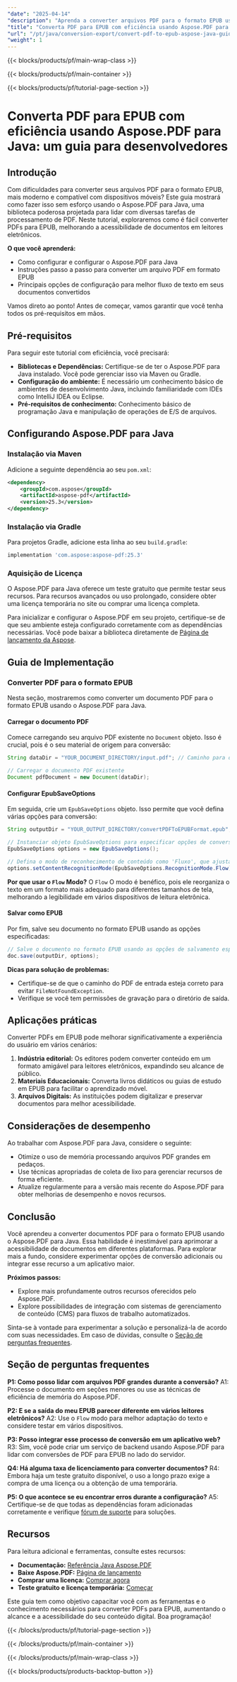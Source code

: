 ```yaml
---
"date": "2025-04-14"
"description": "Aprenda a converter arquivos PDF para o formato EPUB usando o Aspose.PDF para Java. Este guia fornece instruções passo a passo, principais opções de configuração e dicas para otimizar o fluxo de texto em documentos convertidos."
"title": "Converta PDF para EPUB com eficiência usando Aspose.PDF para Java - Um guia para desenvolvedores"
"url": "/pt/java/conversion-export/convert-pdf-to-epub-aspose-java-guide/"
"weight": 1
---
```


{{< blocks/products/pf/main-wrap-class >}}

{{< blocks/products/pf/main-container >}}

{{< blocks/products/pf/tutorial-page-section >}}
# Converta PDF para EPUB com eficiência usando Aspose.PDF para Java: um guia para desenvolvedores

## Introdução

Com dificuldades para converter seus arquivos PDF para o formato EPUB, mais moderno e compatível com dispositivos móveis? Este guia mostrará como fazer isso sem esforço usando o Aspose.PDF para Java, uma biblioteca poderosa projetada para lidar com diversas tarefas de processamento de PDF. Neste tutorial, exploraremos como é fácil converter PDFs para EPUB, melhorando a acessibilidade de documentos em leitores eletrônicos.

**O que você aprenderá:**
- Como configurar e configurar o Aspose.PDF para Java
- Instruções passo a passo para converter um arquivo PDF em formato EPUB
- Principais opções de configuração para melhor fluxo de texto em seus documentos convertidos

Vamos direto ao ponto! Antes de começar, vamos garantir que você tenha todos os pré-requisitos em mãos.

## Pré-requisitos
Para seguir este tutorial com eficiência, você precisará:

- **Bibliotecas e Dependências:** Certifique-se de ter o Aspose.PDF para Java instalado. Você pode gerenciar isso via Maven ou Gradle.
- **Configuração do ambiente:** É necessário um conhecimento básico de ambientes de desenvolvimento Java, incluindo familiaridade com IDEs como IntelliJ IDEA ou Eclipse.
- **Pré-requisitos de conhecimento:** Conhecimento básico de programação Java e manipulação de operações de E/S de arquivos.

## Configurando Aspose.PDF para Java

### Instalação via Maven
Adicione a seguinte dependência ao seu `pom.xml`:

```xml
<dependency>
    <groupId>com.aspose</groupId>
    <artifactId>aspose-pdf</artifactId>
    <version>25.3</version>
</dependency>
```

### Instalação via Gradle
Para projetos Gradle, adicione esta linha ao seu `build.gradle`:

```gradle
implementation 'com.aspose:aspose-pdf:25.3'
```

### Aquisição de Licença
O Aspose.PDF para Java oferece um teste gratuito que permite testar seus recursos. Para recursos avançados ou uso prolongado, considere obter uma licença temporária no site ou comprar uma licença completa.

Para inicializar e configurar o Aspose.PDF em seu projeto, certifique-se de que seu ambiente esteja configurado corretamente com as dependências necessárias. Você pode baixar a biblioteca diretamente de [Página de lançamento da Aspose](https://releases.aspose.com/pdf/java/).

## Guia de Implementação

### Converter PDF para o formato EPUB
Nesta seção, mostraremos como converter um documento PDF para o formato EPUB usando o Aspose.PDF para Java.

#### Carregar o documento PDF
Comece carregando seu arquivo PDF existente no `Document` objeto. Isso é crucial, pois é o seu material de origem para conversão:

```java
String dataDir = "YOUR_DOCUMENT_DIRECTORY/input.pdf"; // Caminho para o documento PDF de origem

// Carregar o documento PDF existente
Document pdfDocument = new Document(dataDir);
```

#### Configurar EpubSaveOptions
Em seguida, crie um `EpubSaveOptions` objeto. Isso permite que você defina várias opções para conversão:

```java
String outputDir = "YOUR_OUTPUT_DIRECTORY/convertPDFToEPUBFormat.epub"; // Caminho para salvar o arquivo EPUB convertido

// Instanciar objeto EpubSaveOptions para especificar opções de conversão
EpubSaveOptions options = new EpubSaveOptions();

// Defina o modo de reconhecimento de conteúdo como 'Fluxo', que ajusta o fluxo do texto para melhor legibilidade em leitores eletrônicos
options.setContentRecognitionMode(EpubSaveOptions.RecognitionMode.Flow);
```

**Por que usar o `Flow` Modo?**
O `Flow` O modo é benéfico, pois ele reorganiza o texto em um formato mais adequado para diferentes tamanhos de tela, melhorando a legibilidade em vários dispositivos de leitura eletrônica.

#### Salvar como EPUB
Por fim, salve seu documento no formato EPUB usando as opções especificadas:

```java
// Salve o documento no formato EPUB usando as opções de salvamento especificadas
doc.save(outputDir, options);
```

**Dicas para solução de problemas:**
- Certifique-se de que o caminho do PDF de entrada esteja correto para evitar `FileNotFoundException`.
- Verifique se você tem permissões de gravação para o diretório de saída.

## Aplicações práticas
Converter PDFs em EPUB pode melhorar significativamente a experiência do usuário em vários cenários:

1. **Indústria editorial:** Os editores podem converter conteúdo em um formato amigável para leitores eletrônicos, expandindo seu alcance de público.
2. **Materiais Educacionais:** Converta livros didáticos ou guias de estudo em EPUB para facilitar o aprendizado móvel.
3. **Arquivos Digitais:** As instituições podem digitalizar e preservar documentos para melhor acessibilidade.

## Considerações de desempenho
Ao trabalhar com Aspose.PDF para Java, considere o seguinte:
- Otimize o uso de memória processando arquivos PDF grandes em pedaços.
- Use técnicas apropriadas de coleta de lixo para gerenciar recursos de forma eficiente.
- Atualize regularmente para a versão mais recente do Aspose.PDF para obter melhorias de desempenho e novos recursos.

## Conclusão
Você aprendeu a converter documentos PDF para o formato EPUB usando o Aspose.PDF para Java. Essa habilidade é inestimável para aprimorar a acessibilidade de documentos em diferentes plataformas. Para explorar mais a fundo, considere experimentar opções de conversão adicionais ou integrar esse recurso a um aplicativo maior.

**Próximos passos:**
- Explore mais profundamente outros recursos oferecidos pelo Aspose.PDF.
- Explore possibilidades de integração com sistemas de gerenciamento de conteúdo (CMS) para fluxos de trabalho automatizados.

Sinta-se à vontade para experimentar a solução e personalizá-la de acordo com suas necessidades. Em caso de dúvidas, consulte o [Seção de perguntas frequentes](#faq-section).

## Seção de perguntas frequentes
**P1: Como posso lidar com arquivos PDF grandes durante a conversão?**
A1: Processe o documento em seções menores ou use as técnicas de eficiência de memória do Aspose.PDF.

**P2: E se a saída do meu EPUB parecer diferente em vários leitores eletrônicos?**
A2: Use o `Flow` modo para melhor adaptação do texto e considere testar em vários dispositivos.

**P3: Posso integrar esse processo de conversão em um aplicativo web?**
R3: Sim, você pode criar um serviço de backend usando Aspose.PDF para lidar com conversões de PDF para EPUB no lado do servidor.

**Q4: Há alguma taxa de licenciamento para converter documentos?**
R4: Embora haja um teste gratuito disponível, o uso a longo prazo exige a compra de uma licença ou a obtenção de uma temporária.

**P5: O que acontece se eu encontrar erros durante a configuração?**
A5: Certifique-se de que todas as dependências foram adicionadas corretamente e verifique [fórum de suporte](https://forum.aspose.com/c/pdf/10) para soluções.

## Recursos
Para leitura adicional e ferramentas, consulte estes recursos:
- **Documentação:** [Referência Java Aspose.PDF](https://reference.aspose.com/pdf/java/)
- **Baixe Aspose.PDF:** [Página de lançamento](https://releases.aspose.com/pdf/java/)
- **Comprar uma licença:** [Comprar agora](https://purchase.aspose.com/buy)
- **Teste gratuito e licença temporária:** [Começar](https://releases.aspose.com/pdf/java/)

Este guia tem como objetivo capacitar você com as ferramentas e o conhecimento necessários para converter PDFs para EPUB, aumentando o alcance e a acessibilidade do seu conteúdo digital. Boa programação!

{{< /blocks/products/pf/tutorial-page-section >}}

{{< /blocks/products/pf/main-container >}}

{{< /blocks/products/pf/main-wrap-class >}}

{{< blocks/products/products-backtop-button >}}